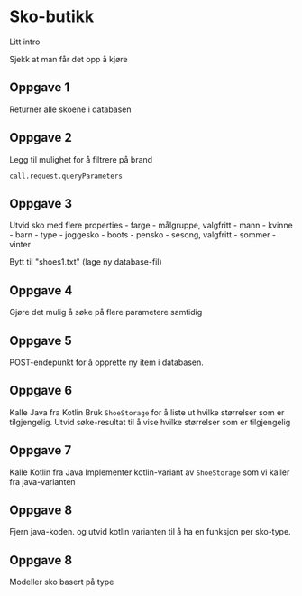<H1>Sko-butikk</H1>
Litt intro

Sjekk at man får det opp å kjøre

<H2>Oppgave 1</H2>
Returner alle skoene i databasen

<H2>Oppgave 2</H2>
Legg til mulighet for å filtrere på brand

<code>call.request.queryParameters</code>

<H2>Oppgave 3</H2>
Utvid sko med flere properties
- farge
- målgruppe, valgfritt
    - mann
    - kvinne
    - barn
- type
    - joggesko
    - boots
    - pensko
- sesong, valgfritt
    - sommer
    - vinter

Bytt til "shoes1.txt" (lage ny database-fil)

<H2>Oppgave 4</H2>
Gjøre det mulig å søke på flere parametere samtidig

<H2>Oppgave 5</H2>
POST-endepunkt for å opprette ny item i databasen.

<H2>Oppgave 6</H2>
Kalle Java fra Kotlin
Bruk <code>ShoeStorage</code> for å liste ut hvilke størrelser som er tilgjengelig.
Utvid søke-resultat til å vise hvilke størrelser som er tilgjengelig

<H2>Oppgave 7</H2>
Kalle Kotlin fra Java
Implementer kotlin-variant av <code>ShoeStorage</code> som vi kaller fra java-varianten

<H2>Oppgave 8</H2>
Fjern java-koden. og utvid kotlin varianten til å ha en funksjon per sko-type.

<H2>Oppgave 8</H2>
Modeller sko basert på type
